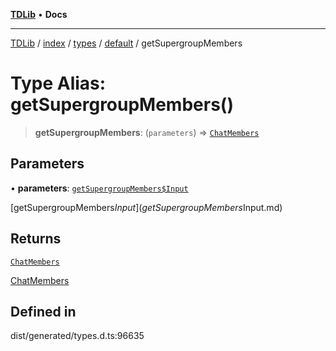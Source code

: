 [**TDLib**](../../../../../../README.md) • **Docs**

***

[TDLib](../../../../../../modules.md) / [index](../../../../../README.md) / [types](../../../README.md) / [default](../README.md) / getSupergroupMembers

# Type Alias: getSupergroupMembers()

> **getSupergroupMembers**: (`parameters`) => [`ChatMembers`](ChatMembers.md)

## Parameters

• **parameters**: [`getSupergroupMembers$Input`](getSupergroupMembers$Input.md)

[getSupergroupMembers$Input](getSupergroupMembers$Input.md)

## Returns

[`ChatMembers`](ChatMembers.md)

[ChatMembers](ChatMembers.md)

## Defined in

dist/generated/types.d.ts:96635
